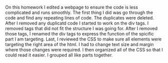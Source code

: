On this homework I edited a webpage to ensure the code is less complicated and runs smoothly.
The first thing I did was go through the code and find any repeating lines of code. The duplicates were deleted. 
After I removed any duplicatd code I started to work on the div tags. I removed tags that did not fit the structure I was going for. After I removed those tags, I renamed the div tags to express the function of the spicific part I am targeting. 
Last, I reviewed the CSS to make sure all elements were targeting the right area of the html. I had to change text size and margin where those changes were required. I then organized all of the CSS so that I could read it easier. I grouped all like parts together.  